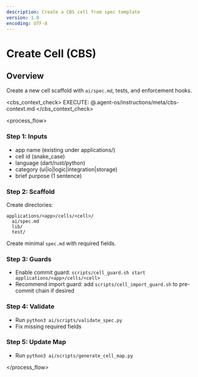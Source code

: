 ```yaml
---
description: Create a CBS cell from spec template
version: 1.0
encoding: UTF-8
---
```


# Create Cell (CBS)

## Overview

Create a new cell scaffold with `ai/spec.md`, tests, and enforcement hooks.

<cbs_context_check>
  EXECUTE: @.agent-os/instructions/meta/cbs-context.md
</cbs_context_check>

<process_flow>

<step number="1" name="collect_inputs">

### Step 1: Inputs
- app name (existing under applications/)
- cell id (snake_case)
- language (dart/rust/python)
- category (ui|io|logic|integration|storage)
- brief purpose (1 sentence)

</step>

<step number="2" name="scaffold">

### Step 2: Scaffold
Create directories:
```
applications/<app>/cells/<cell>/
  ai/spec.md
  lib/
  test/
```
Create minimal `spec.md` with required fields.

</step>

<step number="3" name="guards">

### Step 3: Guards
- Enable commit guard: `scripts/cell_guard.sh start applications/<app>/cells/<cell>`
- Recommend import guard: add `scripts/cell_import_guard.sh` to pre-commit chain if desired

</step>

<step number="4" name="validate">

### Step 4: Validate
- Run `python3 ai/scripts/validate_spec.py`
- Fix missing required fields

</step>

<step number="5" name="map">

### Step 5: Update Map
- Run `python3 ai/scripts/generate_cell_map.py`

</step>

</process_flow>
